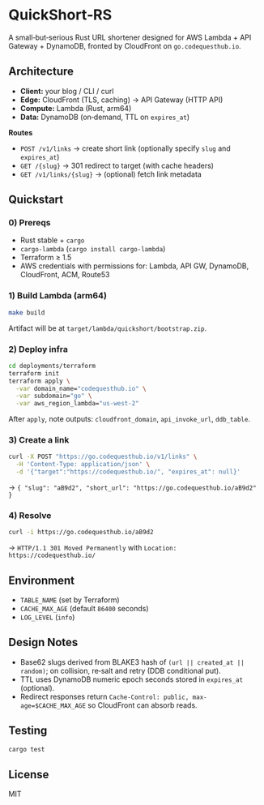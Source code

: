 # QuickShort‑RS

A small‑but‑serious Rust URL shortener designed for AWS Lambda + API Gateway + DynamoDB, fronted by CloudFront on `go.codequesthub.io`.

## Architecture
- **Client:** your blog / CLI / curl
- **Edge:** CloudFront (TLS, caching) → API Gateway (HTTP API)
- **Compute:** Lambda (Rust, arm64)
- **Data:** DynamoDB (on‑demand, TTL on `expires_at`)

**Routes**
- `POST /v1/links` → create short link (optionally specify `slug` and `expires_at`)
- `GET /{slug}` → 301 redirect to target (with cache headers)
- `GET /v1/links/{slug}` → (optional) fetch link metadata

## Quickstart

### 0) Prereqs
- Rust stable + `cargo`
- `cargo-lambda` (`cargo install cargo-lambda`)
- Terraform ≥ 1.5
- AWS credentials with permissions for: Lambda, API GW, DynamoDB, CloudFront, ACM, Route53

### 1) Build Lambda (arm64)
```bash
make build
```

Artifact will be at `target/lambda/quickshort/bootstrap.zip`.

### 2) Deploy infra

```bash
cd deployments/terraform
terraform init
terraform apply \
  -var domain_name="codequesthub.io" \
  -var subdomain="go" \
  -var aws_region_lambda="us-west-2"
```

After `apply`, note outputs: `cloudfront_domain`, `api_invoke_url`, `ddb_table`.

### 3) Create a link

```bash
curl -X POST "https://go.codequesthub.io/v1/links" \
  -H 'Content-Type: application/json' \
  -d '{"target":"https://codequesthub.io/", "expires_at": null}'
```

→ `{ "slug": "aB9d2", "short_url": "https://go.codequesthub.io/aB9d2" }`

### 4) Resolve

```bash
curl -i https://go.codequesthub.io/aB9d2
```

→ `HTTP/1.1 301 Moved Permanently` with `Location: https://codequesthub.io/`

## Environment

* `TABLE_NAME` (set by Terraform)
* `CACHE_MAX_AGE` (default `86400` seconds)
* `LOG_LEVEL` (`info`)

## Design Notes

* Base62 slugs derived from BLAKE3 hash of `(url || created_at || random)`; on collision, re‑salt and retry (DDB conditional put).
* TTL uses DynamoDB numeric epoch seconds stored in `expires_at` (optional).
* Redirect responses return `Cache-Control: public, max-age=$CACHE_MAX_AGE` so CloudFront can absorb reads.

## Testing

```bash
cargo test
```

## License

MIT

